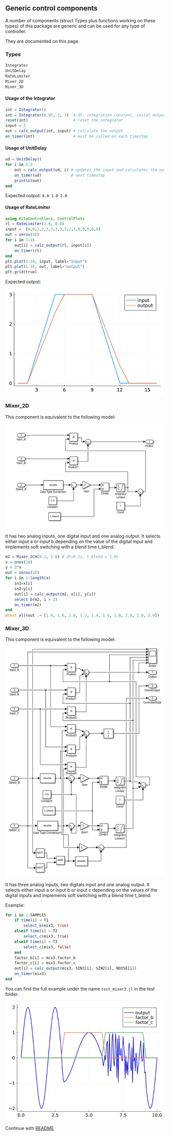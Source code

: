 ## Generic control components
A number of components (struct Types plus functions working on these types) of this package are generic and can be used for any type of controller.

They are documented on this page.

### Types
```julia
Integrator
UnitDelay
RateLimiter
Mixer_2D
Mixer_3D
```
#### Usage of the Integrator
```julia
int = Integrator()  
int = Integrator(0.05, 2, 3)  # dt, integration constant, inital output  
reset(int)                    # reset the integrator
input = 2
out = calc_output(int, input) # calculate the output 
on_timer(int)                 # must be called on each timestep
```
#### Usage of UnitDelay
```julia
ud = UnitDelay()
for i in 1:3
    out = calc_output(ud, i) # updates the input and calculates the output
    on_timer(ud)             # next timestep
    println(out)
end
```
Expected output: `0.0 1.0 2.0`

#### Usage of RateLimiter
```julia
using KiteControllers, ControlPlots
rl = RateLimiter(1.0, 0.8)
input =  [0,0,1,2,3,3,3,3,3,2,1,0,0,0,0,0]
out = zeros(16)
for i in 1:16
    out[i] = calc_output(rl, input[i])
    on_timer(rl)
end
plt.plot(1:16, input, label="input")
plt.plot(1:16, out, label="output")
plt.grid(true)
```
Expected output:
<p align="center"><img src="./rate_limiter.png" width="500" /></p>

### Mixer_2D
This component is equivalent to the following model:
<p align="center"><img src="./mixer_2ch.png" width="500" /></p>
It has two analog inputs, one digital input and one analog output. It selects either input a or input b depending on the value of the digital input and implements soft switching with a blend time t_blend.

```julia
m2 = Mixer_2CH(0.2, 1.0) # dt=0.2s, t_blend = 1.0s
x = ones(10)
y = 2*x
out = zeros(10)
for i in 1:length(x)
    in1=x[i]
    in2=y[i]
    out[i] = calc_output(m2, x[i], y[i])
    select_b(m2, i > 2)
    on_timer(m2)
end
@test all(out .≈ [1.0, 1.0, 1.0, 1.2, 1.4, 1.6, 1.8, 2.0, 2.0, 2.0])
```
### Mixer_3D
This component is equivalent to the following model:
<p align="center"><img src="./mixer_3ch.png" width="500" /></p>
It has three analog inputs, two digitals input and one analog output. It selects either input a or input b or input c depending on the values of the digital inputs and implements soft switching with a blend time t_blend.

Example:
```julia
for i in 1:SAMPLES
    if time(i) ≈ T1
        select_b(mix3, true)
    elseif time(i) ≈ T2
        select_c(mix3, true)
    elseif time(i) ≈ T3
        select_c(mix3, false)        
    end
    factor_b[i] = mix3.factor_b
    factor_c[i] = mix3.factor_c
    out[i] = calc_output(mix3, SIN1[i], SIN2[i], NOISE[i])
    on_timer(mix3)
end
```
You can find the full example under the name `test_mixer3.jl` in the test folder.
<p align="center"><img src="./mixer3.png" width="500" /></p>

Continue with [README](../README.md)
